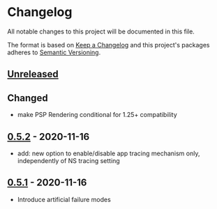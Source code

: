 # Changelog

All notable changes to this project will be documented in this file.

The format is based on [Keep a Changelog](http://keepachangelog.com/en/1.0.0/)
and this project's packages adheres to [Semantic Versioning](http://semver.org/spec/v2.0.0.html).

## [Unreleased]

## Changed

- make PSP Rendering conditional for 1.25+ compatibility

## [0.5.2] - 2020-11-16

- add: new option to enable/disable app tracing mechanism only, independently of NS tracing setting

## [0.5.1] - 2020-11-16

- Introduce artificial failure modes

[Unreleased]: https://github.com/giantswarm/giantswarm-todo-app/compare/v0.5.2...HEAD
[0.5.2]: https://github.com/giantswarm/giantswarm-todo-app/compare/v0.5.1...v0.5.2
[0.5.1]: https://github.com/giantswarm/giantswarm-todo-app/compare/v0.0.1...v0.5.1
